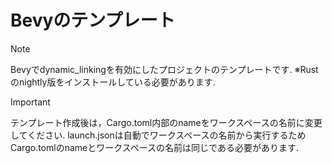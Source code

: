 
# Bevyのテンプレート

> [!NOTE]
> Bevyでdynamic_linkingを有効にしたプロジェクトのテンプレートです.
※Rustのnightly版をインストールしている必要があります.

> [!IMPORTANT]
> テンプレート作成後は，Cargo.toml内部のnameをワークスペースの名前に変更してください.
launch.jsonは自動でワークスペースの名前から実行するためCargo.tomlのnameとワークスペースの名前は同じである必要があります.  
